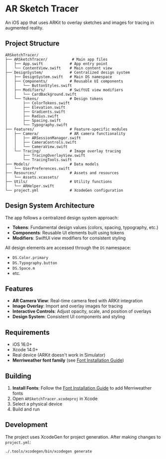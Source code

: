 # AR Sketch Tracer

An iOS app that uses ARKit to overlay sketches and images for tracing in augmented reality.

## Project Structure

```
ARSketchTracer/
├── ARSketchTracer/           # Main app files
│   ├── App.swift            # App entry point
│   └── ContentView.swift    # Main content view
├── DesignSystem/            # Centralized design system
│   ├── DesignSystem.swift   # Main DS namespace
│   ├── Components/          # Reusable UI components
│   │   └── ButtonStyles.swift
│   ├── Modifiers/           # SwiftUI view modifiers
│   │   └── CardBackground.swift
│   └── Tokens/              # Design tokens
│       ├── ColorTokens.swift
│       ├── Elevation.swift
│       ├── Gradients.swift
│       ├── Radius.swift
│       ├── Spacing.swift
│       └── Typography.swift
├── Features/                # Feature-specific modules
│   ├── Camera/              # AR camera functionality
│   │   ├── ARSessionManager.swift
│   │   ├── CameraControls.swift
│   │   └── CameraView.swift
│   └── Tracing/             # Image overlay tracing
│       ├── TracingOverlayView.swift
│       └── TracingTools.swift
├── Models/                  # Data models
│   └── UserPreferences.swift
├── Resources/               # Assets and resources
│   └── Assets.xcassets/
├── Utils/                   # Utility functions
│   └── ARHelper.swift
└── project.yml              # XcodeGen configuration
```

## Design System Architecture

The app follows a centralized design system approach:

- **Tokens**: Fundamental design values (colors, spacing, typography, etc.)
- **Components**: Reusable UI elements built using tokens
- **Modifiers**: SwiftUI view modifiers for consistent styling

All design elements are accessed through the `DS` namespace:
- `DS.Color.primary`
- `DS.Typography.button`
- `DS.Space.m`
- etc.

## Features

- **AR Camera View**: Real-time camera feed with ARKit integration
- **Image Overlay**: Import and overlay images for tracing
- **Interactive Controls**: Adjust opacity, scale, and position of overlays
- **Design System**: Consistent UI components and styling

## Requirements

- iOS 16.0+
- Xcode 14.0+
- Real device (ARKit doesn't work in Simulator)
- **Merriweather font family** (see [Font Installation Guide](Resources/Fonts/README.md))

## Building

1. **Install Fonts**: Follow the [Font Installation Guide](Resources/Fonts/README.md) to add Merriweather fonts
2. Open `ARSketchTracer.xcodeproj` in Xcode
3. Select a physical device
4. Build and run

## Development

The project uses XcodeGen for project generation. After making changes to `project.yml`:

```bash
./.tools/xcodegen/bin/xcodegen generate
```
